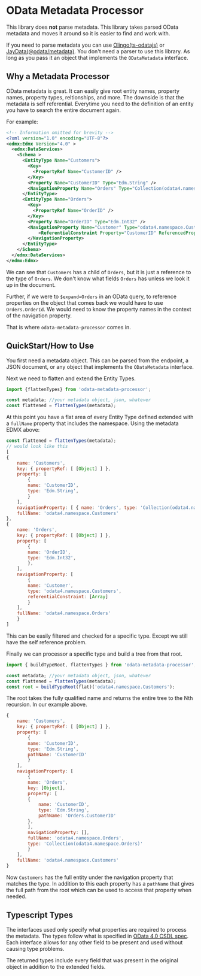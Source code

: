# OData Metadata Processor
This library does **not** parse metadata. This library takes parsed OData metadata and moves it around so it is easier to find and work with.

If you need to parse metadata you can use [Olingo(ts-odatajs)](https://www.npmjs.com/package/ts-odatajs) or [JayData(@odata/metadata)](https://www.npmjs.com/package/@odata/metadata). You don't need a parser to use this library. As long as you pass it an object that implements the `ODataMetadata` interface.

## Why a Metadata Processor
OData metadata is great. It can easily give root entity names, property names, property types, reltionships, and more. The downside is that the metadata is self referential. Everytime you need to the definition of an entity you have to search the entire document again. 

For example:
```xml
<!-- Information omitted for brevity -->
<?xml version="1.0" encoding="UTF-8"?>
<edmx:Edmx Version="4.0" >
  <edmx:DataServices>
    <Schema >
      <EntityType Name="Customers"> 
        <Key> 
          <PropertyRef Name="CustomerID" />
        </Key>
        <Property Name="CustomerID" Type="Edm.String" />
        <NavigationProperty Name="Orders" Type="Collection(odata4.namespace.Orders)"/>
      </EntityType>
      <EntityType Name="Orders">
        <Key>
          <PropertyRef Name="OrderID" />
        </Key>
        <Property Name="OrderID" Type="Edm.Int32" />
        <NavigationProperty Name="Customer" Type="odata4.namespace.Customers">
        	<ReferentialConstraint Property="CustomerID" ReferencedProperty="CustomerID" />
        </NavigationProperty>
      </EntityType>
    </Schema>
  </edmx:DataServices>
</edmx:Edmx>
```

We can see that `Customers` has a child of `Orders`, but it is just a reference to the type of `Orders`. We don't know what fields `Orders` has unless we look it up in the document.

Further, if we were to `$expand=Orders` in an OData query, to reference properties on the object that comes back we would have to use `Orders.OrderId`. We would need to know the property names in the context of the navigation property.

That is where `odata-metadata-processor` comes in.

## QuickStart/How to Use
You first need a metadata object. This can be parsed from the endpoint, a JSON document, or any object that implements the `ODataMetadata` interface. 

Next we need to flatten and extend the Entity Types. 
```js
import {flattenTypes} from 'odata-metadata-processor';

const metadata; //your metadata object, json, whatever
const flattened = flattenTypes(metadata);
```

At this point you have a flat area of every Entity Type defined extended with a `fullName` property that includes the namespace. Using the metadata EDMX above:
```js
const flattened = flattenTypes(metadata);
// would look like this
[
{
    name: 'Customers',
    key: { propertyRef: [ [Object] ] },
    property: [
        {
        name: 'CustomerID',
        type: 'Edm.String',
        }
    ],
    navigationProperty: [ { name: 'Orders', type: 'Collection(odata4.namespace.Orders)' } ],
    fullName: 'odata4.namespace.Customers'
},
{
    name: 'Orders',
    key: { propertyRef: [ [Object] ] },
    property: [
        {
        name: 'OrderID',
        type: 'Edm.Int32',
        },
    ],
    navigationProperty: [
        {
        name: 'Customer',
        type: 'odata4.namespace.Customers',
        referentialConstraint: [Array]
        }
    ],
    fullName: 'odata4.namespace.Orders'
    }
]
```

This can be easily filtered and checked for a specific type. Except we still have the self reference problem. 

Finally we can processor a specific type and build a tree from that root.
```js
import { buildTypeRoot, flattenTypes } from 'odata-metadata-processor';

const metadata; //your metadata object, json, whatever
const flattened = flattenTypes(metadata);
const root = buildTypeRoot(flat)('odata4.namespace.Customers');
```

The root takes the fully qualified name and returns the entire tree to the Nth recursion. In our example above.
```js
{
    name: 'Customers',
    key: { propertyRef: [ [Object] ] },
    property: [
        {
        name: 'CustomerID',
        type: 'Edm.String',
        pathName: 'CustomerID'
        }
    ],
    navigationProperty: [
        {
        name: 'Orders',
        key: [Object],
        property: [
        {
            name: 'CustomerID',
            type: 'Edm.String',
            pathName: 'Orders.CustomerID'
        },
        ],
        navigationProperty: [],
        fullName: 'odata4.namespace.Orders',
        type: 'Collection(odata4.namespace.Orders)'
        }
    ],
    fullName: 'odata4.namespace.Customers'
}
```

Now `Customers` has the full entity under the navigation property that matches the type. In addition to this each property has a `pathName` that gives the full path from the root which can be used to access that property when needed.

## Typescript Types
The interfaces used only specify what properties are required to process the metadata. The types follow what is specified in [OData 4.0 CSDL spec](https://docs.oasis-open.org/odata/odata-csdl-xml/v4.01/odata-csdl-xml-v4.01.html#_Toc38530382). Each interface allows for any other field to be present and used without causing type problems.

The returned types include every field that was present in the original object in addition to the extended fields.